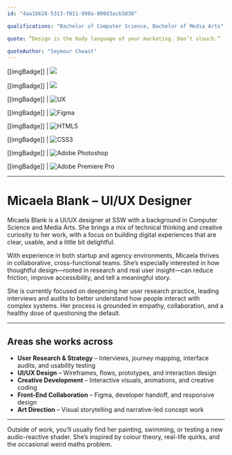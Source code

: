 ```yaml
---
id: "4aa1b628-5313-f011-998a-000d3acb3d30"

qualifications: "Bachelor of Computer Science, Bachelor of Media Arts"

quote: “Design is the body language of your marketing. Don’t slouch.”

quoteAuthor: "Seymour Chwast"
---
```

[[imgBadge]]
| ![](../badges/Developer-js.png)

[[imgBadge]]
| ![](../badges/Developer-react.png)

[[imgBadge]]
| ![UX](../badges/Designer-web-ux.png)

[[imgBadge]]
| ![Figma](../badges/Designer-figma.png)

[[imgBadge]]
| ![HTML5](../badges/Designer-web-html5.png)

[[imgBadge]]
| ![CSS3](../badges/Designer-web-css3.png)

[[imgBadge]]
| ![Adobe Photoshop](../badges/Designer-adobe-photoshop.png)

[[imgBadge]]
| ![Adobe Premiere Pro](../badges/Designer-adobe-premiere.png)

---
# Micaela Blank – UI/UX Designer

Micaela Blank is a UI/UX designer at SSW with a background in Computer Science and Media Arts. She brings a mix of technical thinking and creative curiosity to her work, with a focus on building digital experiences that are clear, usable, and a little bit delightful.

With experience in both startup and agency environments, Micaela thrives in collaborative, cross-functional teams. She’s especially interested in how thoughtful design—rooted in research and real user insight—can reduce friction, improve accessibility, and tell a meaningful story.

She is currently focused on deepening her user research practice, leading interviews and audits to better understand how people interact with complex systems. Her process is grounded in empathy, collaboration, and a healthy dose of questioning the default.

---

## Areas she works across

- **User Research & Strategy** – Interviews, journey mapping, interface audits, and usability testing  
- **UI/UX Design** – Wireframes, flows, prototypes, and interaction design  
- **Creative Development** – Interactive visuals, animations, and creative coding  
- **Front-End Collaboration** – Figma, developer handoff, and responsive design  
- **Art Direction** – Visual storytelling and narrative-led concept work  

---

Outside of work, you’ll usually find her painting, swimming, or testing a new audio-reactive shader. She’s inspired by colour theory, real-life quirks, and the occasional weird maths problem.
